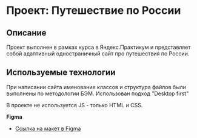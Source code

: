 # Проект: Путешествие по России

## Описание

Проект выполнен в рамках курса в Яндекс.Практикум и представляет собой адаптивный одностраничный сайт про путешествия по России.

## Используемые технологии 

При написании сайта именование классов и структура файлов были выполнены по методологии БЭМ. 
Использован подход "Desktop first"

В проекте не используется JS - только HTML и CSS. 

**Figma**

* [Ссылка на макет в Figma](https://www.figma.com/file/5S2WSbEFL6awjVWJ0NWL8Q/Sprint-3_-Russia-_-desktop-mobile?node-id=28503%3A0)


